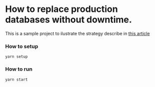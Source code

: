 # How to replace production databases without downtime.

This is a sample project to ilustrate the strategy describe in [this article](https://medium.com/@alzavalis/how-to-replace-production-databases-without-downtime-4816ec3b148e)

### How to setup

`yarn setup`

### How to run

`yarn start`
